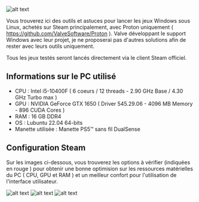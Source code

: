 ![alt text](https://raw.githubusercontent.com/JackoboUsagi/Steam-Proton-Tools-and-Datas/main/banner.jpg)

Vous trouverez ici des outils et astuces pour lancer les jeux Windows sous Linux, achetés sur Steam principalement, avec Proton uniquement ( https://github.com/ValveSoftware/Proton ).
Valve développant le support Windows avec leur projet, je ne proposerai pas d'autres solutions afin de rester avec leurs outils uniquement.

Tous les jeux testés seront lancés directement via le client Steam officiel.

## Informations sur le PC utilisé

- CPU : Intel i5-10400F ( 6 coeurs / 12 threads - 2.90 GHz Base / 4.30 GHz Turbo max )
- GPU : NVIDIA GeForce GTX 1650 ( Driver 545.29.06 - 4096 MB Memory - 896 CUDA Cores )
- RAM : 16 GB DDR4
- OS : Lubuntu 22.04 64-bits
- Manette utilisée : Manette PS5™ sans fil DualSense

## Configuration Steam

Sur les images ci-dessous, vous trouverez les options à vérifier (indiquées en rouge ) pour obtenir une bonne optimision sur les ressources matérielles du PC ( CPU, GPU et RAM ) et un meilleur confort pour l'utilisation de l'interface utilisateur.

![alt text](https://raw.githubusercontent.com/JackoboUsagi/Steam-Proton-Tools-and-Datas/main/steam-1.jpg)
![alt text](https://raw.githubusercontent.com/JackoboUsagi/Steam-Proton-Tools-and-Datas/main/steam-2.jpg)
![alt text](https://raw.githubusercontent.com/JackoboUsagi/Steam-Proton-Tools-and-Datas/main/steam-3.jpg)
